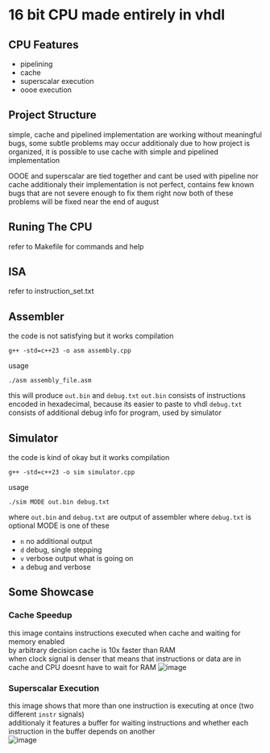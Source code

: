 # 16 bit CPU made entirely in vhdl 

## CPU Features
- pipelining
- cache
- superscalar execution
- oooe execution 

## Project Structure
simple, cache and pipelined implementation are working without meaningful bugs, some subtle problems may occur
additionaly due to how project is organized, it is possible to use cache with simple and pipelined implementation 

OOOE and superscalar are tied together and cant be used with pipeline nor cache
additionaly their implementation is not perfect, contains few known bugs that are not severe enough to fix them right now
both of these problems will be fixed near the end of august

## Runing The CPU
refer to Makefile for commands and help

## ISA
refer to instruction_set.txt

## Assembler
the code is not satisfying but it works 
compilation
```
g++ -std=c++23 -o asm assembly.cpp
```
usage
```
./asm assembly_file.asm
```
this will produce `out.bin` and `debug.txt` 
`out.bin` consists of instructions encoded in hexadecimal, because its easier to paste to vhdl
`debug.txt` consists of additional debug info for program, used by simulator

## Simulator
the code is kind of okay but it works 
compilation
```
g++ -std=c++23 -o sim simulator.cpp
```
usage
```
./sim MODE out.bin debug.txt
```
where `out.bin` and `debug.txt` are output of assembler 
where `debug.txt` is optional
MODE is one of these
- `n` no additional output
- `d` debug, single stepping
- `v` verbose output what is going on
- `a` debug and verbose

## Some Showcase

### Cache Speedup
this image contains instructions executed when cache and waiting for memory enabled  
by arbitrary decision cache is 10x faster than RAM  
when clock signal is denser that means that instructions or data are in cache and CPU doesnt have to wait for RAM 
![image](https://github.com/sarvl/16bit_cpu/assets/95301979/ed061dde-7528-46f1-8f3b-18533318eef4)


### Superscalar Execution
this image shows that more than one instruction is executing at once (two different `instr` signals)  
additionaly it features a buffer for waiting instructions and whether each instruction in the buffer depends on another  
![image](https://github.com/sarvl/16bit_cpu/assets/95301979/53f97dfb-ae1e-4899-b839-0e625e2093d5)


